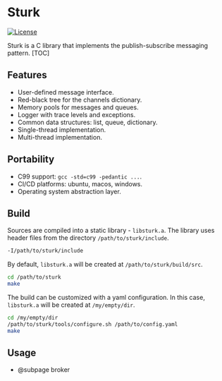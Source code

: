 # Sturk


[![License](https://img.shields.io/badge/License-BSD_3--Clause-blue.svg)](https://opensource.org/licenses/BSD-3-Clause)


Sturk is a C library that implements the publish-subscribe messaging pattern. [TOC]


## Features

- User-defined message interface.
- Red-black tree for the channels dictionary.
- Memory pools for messages and queues.
- Logger with trace levels and exceptions.
- Common data structures: list, queue, dictionary.
- Single-thread implementation.
- Multi-thread implementation.


## Portability

- C99 support: `gcc -std=c99 -pedantic ...`.
- CI/CD platforms: ubuntu, macos, windows.
- Operating system abstraction layer.


## Build

Sources are compiled into a static library - `libsturk.a`.
The library uses header files from the directory `/path/to/sturk/include`.

```sh
-I/path/to/sturk/include
```


By default, `libsturk.a` will be created at `/path/to/sturk/build/src`.

```sh
cd /path/to/sturk
make
```


The build can be customized with a yaml configuration.
In this case, `libsturk.a` will be created at `/my/empty/dir`.

```sh
cd /my/empty/dir
/path/to/sturk/tools/configure.sh /path/to/config.yaml
make
```


## Usage

- @subpage broker

